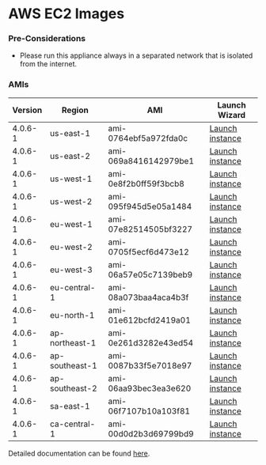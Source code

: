 AWS EC2 Images
==============

### Pre-Considerations

  * Please run this appliance always in a separated network that is isolated from the internet.

### AMIs

| Version   | Region         | AMI                   | Launch Wizard                                                                                                                      |
| --------- | --------       | -----                 | -------------                                                                                                                      |
| 4.0.6-1     | us-east-1      | ami-0764ebf5a972fda0c | [Launch instance](https://console.aws.amazon.com/ec2/v2/home?region=us-east-1#LaunchInstanceWizard:ami=ami-0764ebf5a972fda0c)      |
| 4.0.6-1     | us-east-2      | ami-069a8416142979be1 | [Launch instance](https://console.aws.amazon.com/ec2/v2/home?region=us-east-2#LaunchInstanceWizard:ami=ami-069a8416142979be1)      |
| 4.0.6-1     | us-west-1      | ami-0e8f2b0ff59f3bcb8 | [Launch instance](https://console.aws.amazon.com/ec2/v2/home?region=us-west-1#LaunchInstanceWizard:ami=ami-0e8f2b0ff59f3bcb8)      |
| 4.0.6-1     | us-west-2      | ami-095f945d5e05a1484 | [Launch instance](https://console.aws.amazon.com/ec2/v2/home?region=us-west-2#LaunchInstanceWizard:ami=ami-095f945d5e05a1484)      |
| 4.0.6-1     | eu-west-1      | ami-07e82514505bf3227 | [Launch instance](https://console.aws.amazon.com/ec2/v2/home?region=eu-west-1#LaunchInstanceWizard:ami=ami-07e82514505bf3227)      |
| 4.0.6-1     | eu-west-2      | ami-0705f5ecf6d473e12 | [Launch instance](https://console.aws.amazon.com/ec2/v2/home?region=eu-west-2#LaunchInstanceWizard:ami=ami-0705f5ecf6d473e12)      |
| 4.0.6-1     | eu-west-3      | ami-06a57e05c7139beb9 | [Launch instance](https://console.aws.amazon.com/ec2/v2/home?region=eu-west-3#LaunchInstanceWizard:ami=ami-06a57e05c7139beb9)      |
| 4.0.6-1     | eu-central-1   | ami-08a073baa4aca4b3f | [Launch instance](https://console.aws.amazon.com/ec2/v2/home?region=eu-central-1#LaunchInstanceWizard:ami=ami-08a073baa4aca4b3f)   |
| 4.0.6-1     | eu-north-1   | ami-01e612bcfd2419a01 | [Launch instance](https://console.aws.amazon.com/ec2/v2/home?region=eu-north-1#LaunchInstanceWizard:ami=ami-01e612bcfd2419a01)   |
| 4.0.6-1     | ap-northeast-1 | ami-0e261d3282e43ed54 | [Launch instance](https://console.aws.amazon.com/ec2/v2/home?region=ap-northeast-1#LaunchInstanceWizard:ami=ami-0e261d3282e43ed54) |
| 4.0.6-1     | ap-southeast-1 | ami-0087b33f5e7018e97 | [Launch instance](https://console.aws.amazon.com/ec2/v2/home?region=ap-southeast-1#LaunchInstanceWizard:ami=ami-0087b33f5e7018e97) |
| 4.0.6-1     | ap-southeast-2 | ami-06aa93bec3ea3e620 | [Launch instance](https://console.aws.amazon.com/ec2/v2/home?region=ap-southeast-2#LaunchInstanceWizard:ami=ami-06aa93bec3ea3e620) |
| 4.0.6-1     | sa-east-1      | ami-06f7107b10a103f81 | [Launch instance](https://console.aws.amazon.com/ec2/v2/home?region=sa-east-1#LaunchInstanceWizard:ami=ami-06f7107b10a103f81)      |
| 4.0.6-1     | ca-central-1   | ami-00d0d2b3d69799bd9 | [Launch instance](https://console.aws.amazon.com/ec2/v2/home?region=ca-central-1#LaunchInstanceWizard:ami=ami-00d0d2b3d69799bd9)   |

Detailed documentation can be found [here](http://docs.graylog.org/en/3.2/pages/installation/aws.html).

